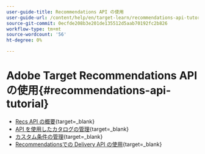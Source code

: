 ```yaml
---
user-guide-title: Recommendations API の使用
user-guide-url: /content/help/en/target-learn/recommendations-api-tutorial/recs-api-overview.html
source-git-commit: 0ecfde208b3e201de135512d5aab70192fc2b826
workflow-type: tm+mt
source-wordcount: '56'
ht-degree: 0%

---
```



# Adobe Target Recommendations API の使用{#recommendations-api-tutorial}

+ [Recs API の概要](https://developer.adobe.com/target/before-administer/recs-api/){target=_blank}
+ [API を使用したカタログの管理](https://developer.adobe.com/target/before-administer/recs-api/manage-catalog/){target=_blank}
+ [カスタム条件の管理](https://developer.adobe.com/target/before-administer/recs-api/manage-custom-criteria/){target=_blank}
+ [Recommendationsでの Delivery API の使用](https://developer.adobe.com/target/before-administer/recs-api/fetch-recs-server-side-delivery-api/){target=_blank}

<!--+ [Debug API calls](6debug.md)
+ [Download the Calculated Recommendations CSV](7download-calc-recs-csv.md)-->

<!--
+ Managing your Catalog with APIs{#manage-catalog}
  + [Create and update items](manage-catalog/saveEntities.md)
  + [Delete items](manage-catalog/deleteEntities.md)
  + [Delete All Items](manage-catalog/concepts.md)
  + [Get item details](manage-catalog/base-implementation.md)
+ Managing Custom Criteria{#use-cases}
  + [Home Page](use-cases/home-page.md)
  + [Product Pages](use-cases/product-pages.md)
  + [Category Pages](use-cases/category-pages.md)
  + [Add to Cart Modals](use-cases/add-to-cart-modals.md)
  + [Cart Page](use-cases/cart-page.md)
  + [Order Confirmation Page](use-cases/order-confirmation-page.md)-->
